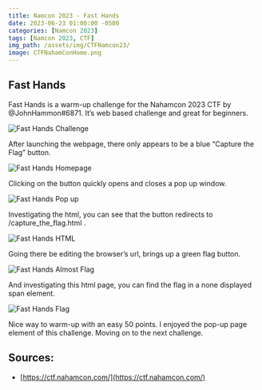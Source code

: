 ```yaml
---
title: Namcon 2023 - Fast Hands
date: 2023-06-23 01:00:00 -0500
categories: [Namcon 2023]
tags: [Namcon 2023, CTF]
img_path: /assets/img/CTFNamcon23/
image: CTFNahamConHome.png
---
```


## Fast Hands

Fast Hands is a warm-up challenge for the Nahamcon 2023 CTF by @JohnHammon#6871. It’s web based challenge and great for beginners.

![Fast Hands Challenge](FastHands1.png)

After launching the webpage, there only appears to be a blue “Capture the Flag” button.

![Fast Hands Homepage](FastHandsPage.png)

Clicking on the button quickly opens and closes a pop up window.

![Fast Hands Pop up](FastHandsPage1.png)

Investigating the html, you can see that the button redirects to /capture_the_flag.html .

![Fast Hands HTML](FastHandsInspect.png)

Going there be editing the browser’s url, brings up a green flag button.

![Fast Hands Almost Flag](FastHandsPageNext.png)

And investigating this html page, you can find the flag in a none displayed span element.

![Fast Hands Flag](FastHandsPageNexFlag.png)

Nice way to warm-up with an easy 50 points. I enjoyed the pop-up page element of this challenge. Moving on to the next challenge.

## Sources:

- [https://ctf.nahamcon.com/](https://ctf.nahamcon.com/)
